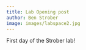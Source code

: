 ```yaml
---
title: Lab Opening post
author: Ben Strober
image: images/labspace2.jpg
---
```


First day of the Strober lab!
